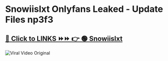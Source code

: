 
 # Snowiislxt Onlyfans Leaked - Update Files np3f3

## <h2><a href="https://clipsfans.com/Snowiislxt&ref=git">🔗 Click to LINKS ⏩⏩ 👉 🟢 Snowiislxt </a></h2>

<a href="https://clipsfans.com/Snowiislxt&ref=git" rel="nofollow" data-target="animated-image.originalLink"><img src="https://i.ibb.co.com/xMMVF88/686577567.gif" alt="Viral Video Original" style="max-width: 100%; display: inline-block;" data-target="animated-image.originalImage"></a>

